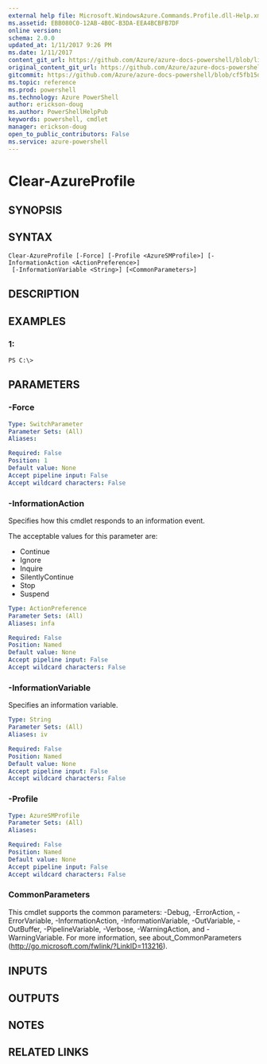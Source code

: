 ```yaml
---
external help file: Microsoft.WindowsAzure.Commands.Profile.dll-Help.xml
ms.assetid: EBB080C0-12AB-4B0C-B3DA-EEA4BCBFB7DF
online version: 
schema: 2.0.0
updated_at: 1/11/2017 9:26 PM
ms.date: 1/11/2017
content_git_url: https://github.com/Azure/azure-docs-powershell/blob/live/azureps-cmdlets-docs/ServiceManagement/Azure.Profile/v3.3.0/Clear-AzureProfile.md
original_content_git_url: https://github.com/Azure/azure-docs-powershell/blob/live/azureps-cmdlets-docs/ServiceManagement/Azure.Profile/v3.3.0/Clear-AzureProfile.md
gitcommit: https://github.com/Azure/azure-docs-powershell/blob/cf5fb15dcd1fe2c86458f47e1a11dc88817021fc/azureps-cmdlets-docs/ServiceManagement/Azure.Profile/v3.3.0/Clear-AzureProfile.md
ms.topic: reference
ms.prod: powershell
ms.technology: Azure PowerShell
author: erickson-doug
ms.author: PowerShellHelpPub
keywords: powershell, cmdlet
manager: erickson-doug
open_to_public_contributors: False
ms.service: azure-powershell
---
```


# Clear-AzureProfile

## SYNOPSIS

## SYNTAX

```
Clear-AzureProfile [-Force] [-Profile <AzureSMProfile>] [-InformationAction <ActionPreference>]
 [-InformationVariable <String>] [<CommonParameters>]
```

## DESCRIPTION

## EXAMPLES

### 1:
```
PS C:\>
```

## PARAMETERS

### -Force
```yaml
Type: SwitchParameter
Parameter Sets: (All)
Aliases: 

Required: False
Position: 1
Default value: None
Accept pipeline input: False
Accept wildcard characters: False
```

### -InformationAction
Specifies how this cmdlet responds to an information event.

The acceptable values for this parameter are:

- Continue
- Ignore
- Inquire
- SilentlyContinue
- Stop
- Suspend

```yaml
Type: ActionPreference
Parameter Sets: (All)
Aliases: infa

Required: False
Position: Named
Default value: None
Accept pipeline input: False
Accept wildcard characters: False
```

### -InformationVariable
Specifies an information variable.

```yaml
Type: String
Parameter Sets: (All)
Aliases: iv

Required: False
Position: Named
Default value: None
Accept pipeline input: False
Accept wildcard characters: False
```

### -Profile
```yaml
Type: AzureSMProfile
Parameter Sets: (All)
Aliases: 

Required: False
Position: Named
Default value: None
Accept pipeline input: False
Accept wildcard characters: False
```

### CommonParameters
This cmdlet supports the common parameters: -Debug, -ErrorAction, -ErrorVariable, -InformationAction, -InformationVariable, -OutVariable, -OutBuffer, -PipelineVariable, -Verbose, -WarningAction, and -WarningVariable. For more information, see about_CommonParameters (http://go.microsoft.com/fwlink/?LinkID=113216).

## INPUTS

## OUTPUTS

## NOTES

## RELATED LINKS

